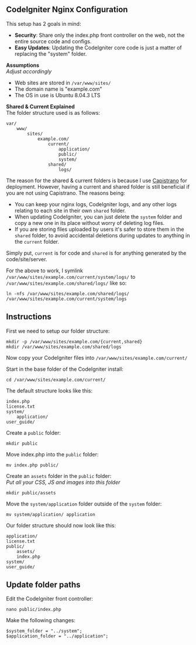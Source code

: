 CodeIgniter Nginx Configuration
--------------------------------
This setup has 2 goals in mind:

* **Security**: Share only the index.php front controller on the web, not the entire source code and configs.  
* **Easy Updates**: Updating the CodeIgniter core code is just a matter of replacing the "system" folder.

**Assumptions**  
_Adjust accordingly_

* Web sites are stored in `/var/www/sites/`
* The domain name is "example.com"
* The OS in use is Ubuntu 8.04.3 LTS

**Shared & Current Explained**  
The folder structure used is as follows:

	var/
		www/
			sites/
				example.com/
					current/
						application/
						public/
						system/
					shared/
						logs/

The reason for the shared & current folders is because I use [Capistrano](http://www.capify.org) for deployment. However, having a current and shared folder is still beneficial if you are not using Capistrano. The reasons being:

* You can keep your nginx logs, CodeIgniter logs, and any other logs relating to each site in their own `shared` folder.
* When updating CodeIgniter, you can just delete the `system` folder and copy a new one in its place without worry of deleting log files.
* If you are storing files uploaded by users it's safer to store them in the `shared` folder, to avoid accidental deletions during updates to anything in the `current` folder.

Simply put, `current` is for code and `shared` is for anything generated by the code/site/server.

For the above to work, I symlink `/var/www/sites/example.com/current/system/logs/` to `/var/www/sites/example.com/shared/logs/` like so:

	ln -nfs /var/www/sites/example.com/shared/logs/ /var/www/sites/example.com/current/system/logs

Instructions
-------------
First we need to setup our folder structure:

	mkdir -p /var/www/sites/example.com/{current,shared}
	mkdir /var/www/sites/example.com/shared/logs

Now copy your CodeIgniter files into `/var/www/sites/example.com/current/`

Start in the base folder of the CodeIgniter install:

	cd /var/www/sites/example.com/current/

The default structure looks like this:

	index.php
	license.txt
	system/
		application/
	user_guide/

Create a `public` folder:

	mkdir public

Move index.php into the `public` folder:

	mv index.php public/

Create an `assets` folder in the `public` folder:  
_Put all your CSS, JS and images into this folder_

	mkdir public/assets

Move the `system/application` folder outside of the `system` folder:

	mv system/application/ application

Our folder structure should now look like this:

	application/
	license.txt
	public/
		assets/
		index.php
	system/
	user_guide/

Update folder paths
--------------------
Edit the CodeIgniter front controller:

	nano public/index.php

Make the following changes:

	$system_folder = "../system";
	$application_folder = "../application";